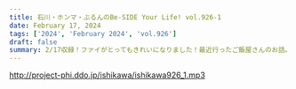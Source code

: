 ```yaml
---
title: 石川・ホンマ・ぶるんのBe-SIDE Your Life! vol.926-1
date: February 17, 2024
tags: ['2024', 'February 2024', 'vol.926']
draft: false
summary: 2/17収録！ファイがとってもきれいになりました！最近行ったご飯屋さんのお話。
---
```


http://project-phi.ddo.jp/ishikawa/ishikawa926_1.mp3